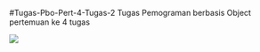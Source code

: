  #Tugas-Pbo-Pert-4-Tugas-2
Tugas Pemograman berbasis Object pertemuan ke 4 tugas 

<img src ="https://drive.google.com/drive/folders/1LmMix0U6Zmyrv-uS4xGgCRWstY2nv10U">
